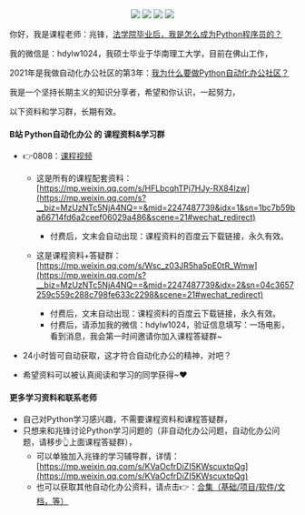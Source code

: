 <div align="center">
    <a href="https://github.com/zhaofeng092/python_auto_office"> <img src="https://badgen.net/badge/Github/%E7%A8%8B%E5%BA%8F%E5%91%98?icon=github&color=red"></a>
    <a href="http://t.cn/A6Gkrbzw"> <img src="https://badgen.net/badge/follow/%E5%85%AC%E4%BC%97%E5%8F%B7?icon=rss&color=green"></a>
    <a href="https://space.bilibili.com/259649365"> <img src="https://badgen.net/badge/pick/B%E7%AB%99?icon=dependabot&color=blue"></a>
    <a href="https://mp.weixin.qq.com/s/CadAaJUTUlXmTxJAjFUfPQ"> <img src="https://badgen.net/badge/join/%E4%BA%A4%E6%B5%81%E7%BE%A4?icon=atom&color=yellow"></a>
</div>

你好，我是课程老师：兆锋，[法学院毕业后，我是怎么成为Python程序员的？](https://mp.weixin.qq.com/s/UrJ5PkRWYydaajGetUqFYQ)

我的微信是：hdylw1024，我硕士毕业于华南理工大学，目前在佛山工作，

2021年是我做自动化办公社区的第3年：[我为什么要做Python自动化办公社区？](https://mp.weixin.qq.com/s/TUUX5reeYAcrTZVDh-VSuA)

我是一个坚持长期主义的知识分享者，希望和你认识，一起努力，

以下资料和学习群，长期有效。

#### B站 Python自动化办公 的 课程资料&amp;学习群

- 👉0808：[课程视频](https://mp.weixin.qq.com/s?__biz=MzUzNTc5NjA4NQ==&mid=2247488923&idx=3&sn=fcfb32e6a49b54c41fc2be6289955139&key=1eb50def50baf49d75fcd1af24eae94981f7a8f67c6f06031b5078894a93a1e5e0094cd67da5b830d0b529d89acb3b691e0c562b76505037e51eefe913f9bfb581491b758948bf913bfa0f3d3f121c1e24189c4f59227f13617238652d8d15109eea8ec5efafefceb4b716fb9cc7f7d0e816613dab65da1516fa2435682614fb&ascene=1&uin=MjEzNjcxODQ4NQ%3D%3D&devicetype=Windows+10+x64&version=63010213&lang=zh_CN&exportkey=A83J7b5rhJUlXGyLN6cWZek%3D&pass_ticket=LORU%2BEJ1dBOfHkvTaTm9RVmRU3whMnR7mGIZ4cjP9POmmG9CLSvvcKveGK74n%2FNm&wx_header=0&fontgear=2)

  - 这是所有的课程配套资料：[https://mp.weixin.qq.com/s/HFLbcqhTPj7HJy-RX84Izw](https://mp.weixin.qq.com/s?__biz=MzUzNTc5NjA4NQ==&mid=2247487739&idx=1&sn=1bc7b59ba66714fd6a2ceef06029a486&scene=21#wechat_redirect)
    - 付费后，文末会自动出现：课程资料的百度云下载链接，永久有效。

  - 这是课程资料+答疑群：[https://mp.weixin.qq.com/s/Wsc_z03JR5ha5pE0tR_Wmw](https://mp.weixin.qq.com/s?__biz=MzUzNTc5NjA4NQ==&mid=2247487739&idx=2&sn=04c3657259c559c288c798fe633c2298&scene=21#wechat_redirect)
    - 付费后，文末自动出现：课程资料的百度云下载链接，永久有效。
    - 付费后，请添加我的微信：hdylw1024，验证信息填写：一场电影，看到消息，我会第一时间邀请你加入课程答疑群~

- 24小时皆可自动获取，这才符合自动化办公的精神，对吧？

- 希望资料可以被认真阅读和学习的同学获得~❤



#### 更多学习资料和联系老师

- 自己对Python学习感兴趣，不需要课程资料和课程答疑群，
- 只想来和兆锋讨论Python学习问题的（非自动化办公问题，自动化办公问题，请移步👆上面课程答疑群），
  - 可以单独加入兆锋的学习辅导群，详情：[https://mp.weixin.qq.com/s/KVaOcfrDiZI5KWscuxtpQg](https://mp.weixin.qq.com/s/KVaOcfrDiZI5KWscuxtpQg)
  - 也可以获取其他自动化办公资料，请点击👉：[合集（基础/项目/软件/文档，等）](https://mp.weixin.qq.com/s/s8SM69ioH_UJw_0Ytx8qvg)
